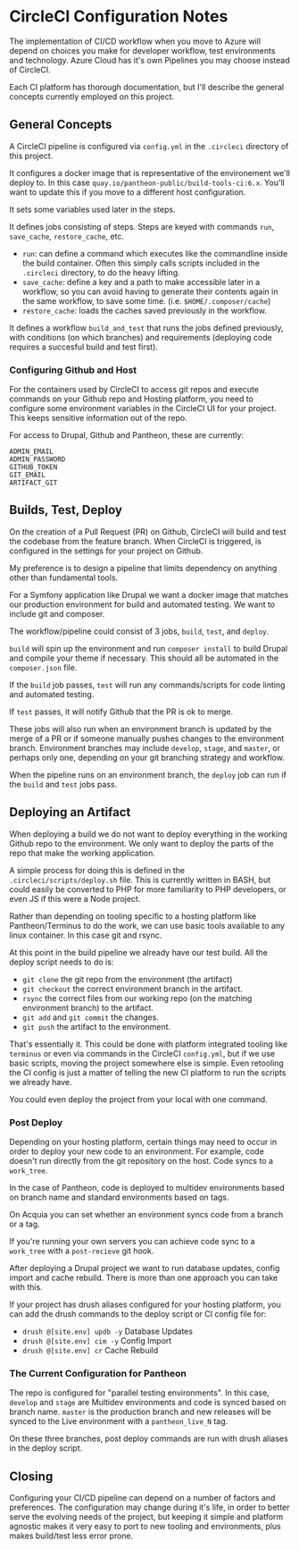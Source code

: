 # CircleCI Configuration Notes

The implementation of CI/CD workflow when you move to Azure will depend on choices you make for developer workflow, test environments and technology. Azure Cloud has it's own Pipelines you may choose instead of CircleCI.

Each CI platform has thorough documentation, but I'll describe the general concepts currently employed on this project.

## General Concepts

A CircleCI pipeline is configured via `config.yml` in the `.circleci` directory of this project.

It configures a docker image that is representative of the environement we'll deploy to. In this case `quay.io/pantheon-public/build-tools-ci:6.x`. You'll want to update this if you move to a different host configuration.

It sets some variables used later in the steps.

It defines jobs consisting of steps. Steps are keyed with commands `run`, `save_cache`, `restore_cache`, etc.

 * `run`: can define a command which executes like the commandline inside the build container. Often this simply calls scripts included in the `.circleci` directory, to do the heavy lifting.
 * `save_cache`: define a key and a path to make accessible later in a workflow, so you can avoid having to generate their contents again in the same workflow, to save some time. (i.e. `$HOME/.composer/cache`)
 * `restore_cache`: loads the caches saved previously in the workflow.

It defines a workflow `build_and_test` that runs the jobs defined previously, with conditions (on which branches) and requirements (deploying code requires a succesful build and test first).

### Configuring Github and Host

For the containers used by CircleCI to access git repos and execute commands on your Github repo and Hosting platform, you need to configure some environment variables in the CircleCI UI for your project. This keeps sensitive information out of the repo.

For access to Drupal, Github and Pantheon, these are currently:
```
ADMIN_EMAIL
ADMIN_PASSWORD
GITHUB_TOKEN
GIT_EMAIL
ARTIFACT_GIT
```

## Builds, Test, Deploy

On the creation of a Pull Request (PR) on Github, CircleCI will build and test the codebase from the feature branch. When CircleCI is triggered, is configured in the settings for your project on Github.

My preference is to design a pipeline that limits dependency on anything other than fundamental tools.

For a Symfony application like Drupal we want a docker image that matches our production environment for build and automated testing. We want to include git and composer.

The workflow/pipeline could consist of 3 jobs, `build`, `test`, and `deploy`.

`build` will spin up the environment and run `composer install` to build Drupal and compile your theme if necessary. This should all be automated in the `composer.json` file.

If the `build` job passes, `test` will run any commands/scripts for code linting and automated testing.

If `test` passes, it will notify Github that the PR is ok to merge.

These jobs will also run when an environment branch is updated by the merge of a PR or if someone manually pushes changes to the environment branch.  Environment branches may include `develop`, `stage`, and `master`, or perhaps only one, depending on your git branching strategy and workflow.

When the pipeline runs on an environment branch, the `deploy` job can run if the `build` and `test` jobs pass.

## Deploying an Artifact

When deploying a build we do not want to deploy everything in the working Github repo to the environment. We only want to deploy the parts of the repo that make the working application.

A simple process for doing this is defined in the `.circleci/scripts/deploy.sh` file. This is currently written in BASH, but could easily be converted to PHP for more familiarity to PHP developers, or even JS if this were a Node project.

Rather than depending on tooling specific to a hosting platform like Pantheon/Terminus to do the work, we can use basic tools available to any linux container. In this case git and rsync.

At this point in the build pipeline we already have our test build. All the deploy script needs to do is:

 * `git clone` the git repo from the environment (the artifact)
 * `git checkout` the correct environment branch in the artifact.
 * `rsync` the correct files from our working repo (on the matching environment branch) to the artifact.
 * `git add` and `git commit` the changes.
 * `git push` the artifact to the environment.

That's essentially it. This could be done with platform integrated tooling like `terminus` or even via commands in the CircleCI `config.yml`, but if we use basic scripts, moving the project somewhere else is simple. Even retooling the CI config is just a matter of telling the new CI platform to run the scripts we already have.

You could even deploy the project from your local with one command.

### Post Deploy

Depending on your hosting platform, certain things may need to occur in order to deploy your new code to an environment. For example, code doesn't run directly from the git repository on the host. Code syncs to a `work_tree`.

In the case of Pantheon, code is deployed to multidev environments based on branch name and standard environments based on tags.

On Acquia you can set whether an environment syncs code from a branch or a tag.

If you're running your own servers you can achieve code sync to a `work_tree` with a `post-recieve` git hook.

After deploying a Drupal project we want to run database updates, config import and cache rebuild. There is more than one approach you can take with this.

If your project has drush aliases configured for your hosting platform, you can add the drush commands to the deploy script or CI config file for:

 * `drush @[site.env] updb -y` Database Updates
 * `drush @[site.env] cim -y` Config Import
 * `drush @[site.env] cr` Cache Rebuild

### The Current Configuration for Pantheon

The repo is configured for "parallel testing environments". In this case, `develop` and `stage` are Multidev environments and code is synced based on branch name. `master` is the production branch and new releases will be synced to the Live environment with a `pantheon_live_N` tag.

On these three branches, post deploy commands are run with drush aliases in the deploy script.

## Closing

Configuring your CI/CD pipeline can depend on a number of factors and preferences. The configuration may change during it's life, in order to better serve the evolving needs of the project, but keeping it simple and platform agnostic makes it very easy to port to new tooling and environments, plus makes build/test less error prone.
